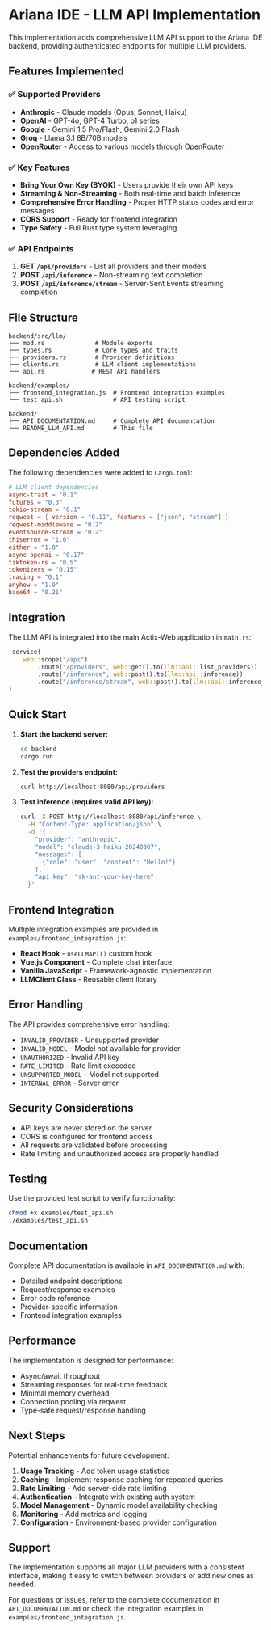 # Ariana IDE - LLM API Implementation

This implementation adds comprehensive LLM API support to the Ariana IDE backend, providing authenticated endpoints for multiple LLM providers.

## Features Implemented

### ✅ Supported Providers
- **Anthropic** - Claude models (Opus, Sonnet, Haiku)
- **OpenAI** - GPT-4o, GPT-4 Turbo, o1 series
- **Google** - Gemini 1.5 Pro/Flash, Gemini 2.0 Flash
- **Groq** - Llama 3.1 8B/70B models
- **OpenRouter** - Access to various models through OpenRouter

### ✅ Key Features
- **Bring Your Own Key (BYOK)** - Users provide their own API keys
- **Streaming & Non-Streaming** - Both real-time and batch inference
- **Comprehensive Error Handling** - Proper HTTP status codes and error messages
- **CORS Support** - Ready for frontend integration
- **Type Safety** - Full Rust type system leveraging

### ✅ API Endpoints

1. **GET `/api/providers`** - List all providers and their models
2. **POST `/api/inference`** - Non-streaming text completion
3. **POST `/api/inference/stream`** - Server-Sent Events streaming completion

## File Structure

```
backend/src/llm/
├── mod.rs              # Module exports
├── types.rs            # Core types and traits
├── providers.rs        # Provider definitions
├── clients.rs          # LLM client implementations
└── api.rs             # REST API handlers

backend/examples/
├── frontend_integration.js  # Frontend integration examples
└── test_api.sh              # API testing script

backend/
├── API_DOCUMENTATION.md     # Complete API documentation
└── README_LLM_API.md        # This file
```

## Dependencies Added

The following dependencies were added to `Cargo.toml`:

```toml
# LLM client dependencies
async-trait = "0.1"
futures = "0.3"
tokio-stream = "0.1"
reqwest = { version = "0.11", features = ["json", "stream"] }
reqwest-middleware = "0.2"
eventsource-stream = "0.2"
thiserror = "1.0"
either = "1.8"
async-openai = "0.17"
tiktoken-rs = "0.5"
tokenizers = "0.15"
tracing = "0.1"
anyhow = "1.0"
base64 = "0.21"
```

## Integration

The LLM API is integrated into the main Actix-Web application in `main.rs`:

```rust
.service(
    web::scope("/api")
        .route("/providers", web::get().to(llm::api::list_providers))
        .route("/inference", web::post().to(llm::api::inference))
        .route("/inference/stream", web::post().to(llm::api::inference_stream)),
)
```

## Quick Start

1. **Start the backend server:**
   ```bash
   cd backend
   cargo run
   ```

2. **Test the providers endpoint:**
   ```bash
   curl http://localhost:8080/api/providers
   ```

3. **Test inference (requires valid API key):**
   ```bash
   curl -X POST http://localhost:8080/api/inference \
     -H "Content-Type: application/json" \
     -d '{
       "provider": "anthropic",
       "model": "claude-3-haiku-20240307",
       "messages": [
         {"role": "user", "content": "Hello!"}
       ],
       "api_key": "sk-ant-your-key-here"
     }'
   ```

## Frontend Integration

Multiple integration examples are provided in `examples/frontend_integration.js`:

- **React Hook** - `useLLMAPI()` custom hook
- **Vue.js Component** - Complete chat interface
- **Vanilla JavaScript** - Framework-agnostic implementation
- **LLMClient Class** - Reusable client library

## Error Handling

The API provides comprehensive error handling:

- `INVALID_PROVIDER` - Unsupported provider
- `INVALID_MODEL` - Model not available for provider
- `UNAUTHORIZED` - Invalid API key
- `RATE_LIMITED` - Rate limit exceeded
- `UNSUPPORTED_MODEL` - Model not supported
- `INTERNAL_ERROR` - Server error

## Security Considerations

- API keys are never stored on the server
- CORS is configured for frontend access
- All requests are validated before processing
- Rate limiting and unauthorized access are properly handled

## Testing

Use the provided test script to verify functionality:

```bash
chmod +x examples/test_api.sh
./examples/test_api.sh
```

## Documentation

Complete API documentation is available in `API_DOCUMENTATION.md` with:
- Detailed endpoint descriptions
- Request/response examples
- Error code reference
- Provider-specific information
- Frontend integration examples

## Performance

The implementation is designed for performance:
- Async/await throughout
- Streaming responses for real-time feedback
- Minimal memory overhead
- Connection pooling via reqwest
- Type-safe request/response handling

## Next Steps

Potential enhancements for future development:

1. **Usage Tracking** - Add token usage statistics
2. **Caching** - Implement response caching for repeated queries
3. **Rate Limiting** - Add server-side rate limiting
4. **Authentication** - Integrate with existing auth system
5. **Model Management** - Dynamic model availability checking
6. **Monitoring** - Add metrics and logging
7. **Configuration** - Environment-based provider configuration

## Support

The implementation supports all major LLM providers with a consistent interface, making it easy to switch between providers or add new ones as needed.

For questions or issues, refer to the complete documentation in `API_DOCUMENTATION.md` or check the integration examples in `examples/frontend_integration.js`.
